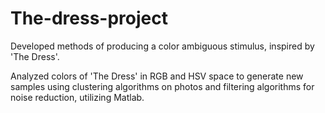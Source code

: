 # The-dress-project
Developed methods of producing a color ambiguous stimulus, inspired by 'The Dress'.

Analyzed colors of 'The Dress' in RGB and HSV space to generate new samples using clustering algorithms on photos and filtering algorithms
for noise reduction, utilizing Matlab.
